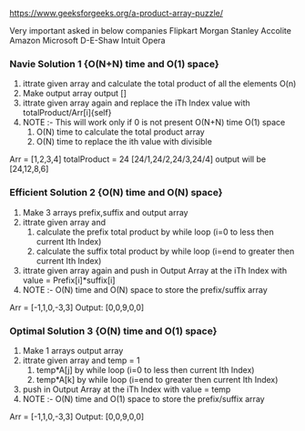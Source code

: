 https://www.geeksforgeeks.org/a-product-array-puzzle/

Very important asked in below companies 
Flipkart
Morgan Stanley
Accolite
Amazon
Microsoft
D-E-Shaw
Intuit
Opera

### Navie Solution 1 {O(N+N) time and O(1) space}
1. ittrate given array  and calculate the total product of all the elements O(n)
2. Make output array output []
3. ittrate given array again and replace the iTh Index value with totalProduct/Arr[i]{self}
4. NOTE :- This will work only if 0 is not present  O(N+N) time O(1) space 
    1. O(N) time to calculate the total product array 
    2. O(N) time to replace the ith value with divisible  

Arr = [1,2,3,4]
totalProduct = 24
[24/1,24/2,24/3,24/4] output will be [24,12,8,6]

### Efficient Solution 2 {O(N) time and O(N) space}
1. Make 3 arrays prefix,suffix and output array 
2. ittrate given array  and 
    1. calculate the prefix total product by while loop (i=0 to less then current Ith Index)
    2. calculate the suffix total product by while loop (i=end to greater then current Ith Index)
3. ittrate given array again and push in Output Array at the iTh Index  with value = Prefix[i]*suffix[i]
4. NOTE :- O(N) time and O(N) space to store the prefix/suffix array

Arr = [-1,1,0,-3,3]
Output: [0,0,9,0,0]

### Optimal Solution 3 {O(N) time and O(1) space}
1. Make 1 arrays  output array 
2. ittrate given array  and temp = 1
    1. temp*A[j] by while loop (i=0 to less then current Ith Index)
    2. temp*A[k] by while loop (i=end to greater then current Ith Index)
3. push in Output Array at the iTh Index  with value = temp
4. NOTE :- O(N) time and O(1) space to store the prefix/suffix array

Arr = [-1,1,0,-3,3]
Output: [0,0,9,0,0]